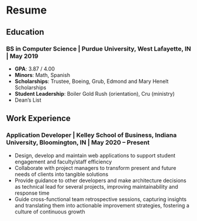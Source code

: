 # Resume
## Education
### BS in Computer Science  |  Purdue University, West Lafayette, IN  |  May 2019
- **GPA**: 3.87 / 4.00
- **Minors**: Math, Spanish
- **Scholarships**: Trustee, Boeing, Grub, Edmond and Mary Henelt Scholarships
- **Student Leadership**: Boiler Gold Rush (orientation), Cru (ministry)
- Dean’s List
## Work Experience
### Application Developer  |  Kelley School of Business, Indiana University, Bloomington, IN  |  May 2020 – Present
- Design, develop and maintain web applications to support student engagement and faculty/staff efficiency
- Collaborate with project managers to transform present and future needs of clients into tangible solutions
- Provide guidance to other developers and make architecture decisions as technical lead for several projects, improving maintainability and response time
- Guide cross-functional team retrospective sessions, capturing insights and translating them into actionable improvement strategies, fostering a culture of continuous growth
